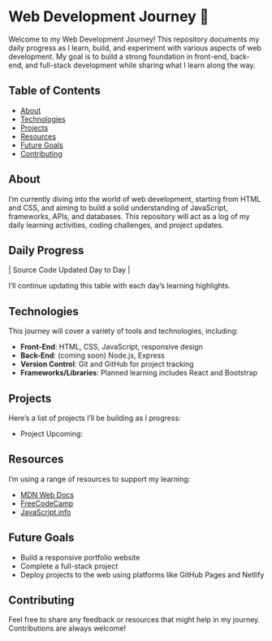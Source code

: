 # Web Development Journey 🚀

Welcome to my Web Development Journey! This repository documents my daily progress as I learn, build, and experiment with various aspects of web development. My goal is to build a strong foundation in front-end, back-end, and full-stack development while sharing what I learn along the way.

## Table of Contents
- [About](#about)
- [Technologies](#technologies)
- [Projects](#projects)
- [Resources](#resources)
- [Future Goals](#future-goals)
- [Contributing](#contributing)

## About
I’m currently diving into the world of web development, starting from HTML and CSS, and aiming to build a solid understanding of JavaScript, frameworks, APIs, and databases. This repository will act as a log of my daily learning activities, coding challenges, and project updates.

## Daily Progress
| Source Code Updated Day to Day |  

I’ll continue updating this table with each day’s learning highlights. 

## Technologies
This journey will cover a variety of tools and technologies, including:
- **Front-End**: HTML, CSS, JavaScript, responsive design
- **Back-End**: (coming soon) Node.js, Express
- **Version Control**: Git and GitHub for project tracking
- **Frameworks/Libraries**: Planned learning includes React and Bootstrap

## Projects
Here’s a list of projects I’ll be building as I progress:
- Project Upcoming:   

## Resources
I’m using a range of resources to support my learning:
- [MDN Web Docs](https://developer.mozilla.org)
- [FreeCodeCamp](https://www.freecodecamp.org/)
- [JavaScript.info](https://javascript.info/)

## Future Goals
- Build a responsive portfolio website
- Complete a full-stack project
- Deploy projects to the web using platforms like GitHub Pages and Netlify

## Contributing
Feel free to share any feedback or resources that might help in my journey. Contributions are always welcome!


